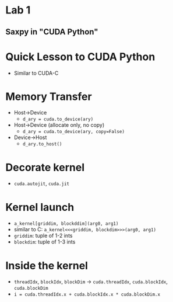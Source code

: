# Lab 1
## Saxpy in "CUDA Python"

# Quick Lesson to CUDA Python

* Similar to CUDA-C

# Memory Transfer

* Host->Device
    - `d_ary = cuda.to_device(ary)`
* Host->Device (allocate only, no copy)
    - `d_ary = cuda.to_device(ary, copy=False)`
* Device->Host
    - `d_ary.to_host()`

# Decorate kernel

* `cuda.autojit`, `cuda.jit`

# Kernel launch

* `a_kernel[griddim, blockddim](arg0, arg1)`
* similar to C: `a_kernel<<<griddim, blockdim>>>(arg0, arg1)`
* `griddim`: tuple of 1-2 ints
* `blockdim`: tuple of 1-3 ints

# Inside the kernel

* `threadIdx`, `blockIdx`, `blockDim` -> `cuda.threadIdx`, `cuda.blockIdx`, `cuda.blockDim`
* `i = cuda.threadIdx.x + cuda.blockIdx.x * cuda.blockDim.x`



